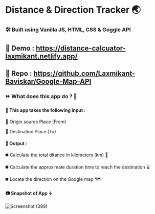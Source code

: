 # Distance & Direction Tracker 🌏

### 🛠 Built using Vanilla JS, HTML, CSS & Goggle API

## 📌 Demo : https://distance-calcuator-laxmikant.netlify.app/

## 📌 Repo : https://github.com/Laxmikant-Baviskar/Google-Map-API

### ⏩ What does this app do ? 🤔

#### 🔸 This app takes the following input : 

  📍 Origin source Place (From) 

  📍 Destination Place (To)
  
#### 🔸 Output :

  ◼️ Calculate the total ditance in kilometers (km) 🚗 
  
  ◼️ Calculate the approximate duration time to reach the destination ⌛
  
  ◼️ Locate the direction on the Google map 🗺 

#### 📷 Snapshot of App ↓

![Screenshot (399)](https://user-images.githubusercontent.com/99134289/212142732-9168d4c7-b8f8-4bb0-8266-fa6db312713a.png)
